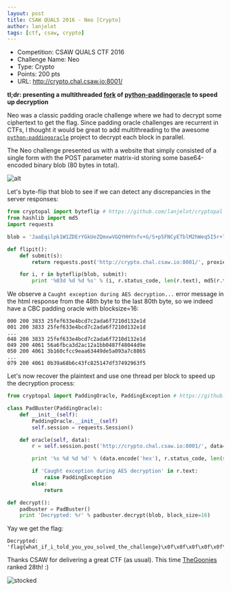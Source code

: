 ```yaml
---
layout: post
title: CSAW QUALS 2016 - Neo [Crypto]
author: lanjelot
tags: [ctf, csaw, crypto]
---
```


 * Competition: CSAW QUALS CTF 2016
 * Challenge Name: Neo
 * Type: Crypto
 * Points: 200 pts
 * URL: http://crypto.chal.csaw.io:8001/

<!--more-->

**tl;dr: presenting a multithreaded [fork](https://github.com/lanjelot/cryptopal) of [python-paddingoracle](https://github.com/mwielgoszewski/python-paddingoracle) to speed up decryption**

Neo was a classic padding oracle challenge where we had to decrypt some ciphertext to get the flag. Since padding oracle challenges are recurrent in CTFs, I thought it would be great to add multithreading to the awesome [`python-paddingoracle`](https://github.com/mwielgoszewski/python-paddingoracle) project to decrypt each block in parallel.

The Neo challenge presented us with a website that simply consisted of a single form with the POST parameter matrix-id storing some base64-encoded binary blob (80 bytes in total).

![alt](https://i.imgur.com/rQ1LTEV.png)

Let's byte-flip that blob to see if we can detect any discrepancies in the server responses:

```python
from cryptopal import byteflip # https://github.com/lanjelot/cryptopal
from hashlib import md5
import requests

blob = 'JaaEqilpk1W1ZDErYGkUeZQmxwVGQYHHYnfv+G/S+p5FNCyETblM2hWeq5I5r+7QpUv/iuXVlqEwjKvefmMi9ZuCxWEHsFB5kgKwof4y1ZE='.decode('base64')

def flipit():
    def submit(s):
        return requests.post('http://crypto.chal.csaw.io:8001/', proxies={'http': 'http://127.0.0.1:8082'}, data={'matrix-id': s.encode('base64').strip()})

    for i, r in byteflip(blob, submit):
        print '%03d %d %d %s' % (i, r.status_code, len(r.text), md5(r.text).hexdigest())
```

We observe a `Caught exception during AES decryption...` error message in the html response from the 48th byte to the last 80th byte, so we indeed have a CBC padding oracle with blocksize=16:

```
000 200 3833 25fef633e4bcd7c2ada6f7210d132e1d
001 200 3833 25fef633e4bcd7c2ada6f7210d132e1d
...
048 200 3833 25fef633e4bcd7c2ada6f7210d132e1d
049 200 4061 56a6fbca3d2ac12a1bb0487f48044d9e
050 200 4061 3b160cfcc9eaa63449de5a093a7c8865
...
079 200 4061 0b39a68b6c43fc825147df37492963f5
```

Let's now recover the plaintext and use one thread per block to speed up the decryption process:

```python
from cryptopal import PaddingOracle, PaddingException # https://github.com/lanjelot/cryptopal

class PadBuster(PaddingOracle):
    def __init__(self):
        PaddingOracle.__init__(self)
        self.session = requests.Session()

    def oracle(self, data):
        r = self.session.post('http://crypto.chal.csaw.io:8001/', data={'matrix-id': data.encode('base64').strip()})

        print '%s %d %d %d' % (data.encode('hex'), r.status_code, len(str(r.headers)), len(r.text))

        if 'Caught exception during AES decryption' in r.text:
            raise PaddingException
        else:
            return

def decrypt():
    padbuster = PadBuster()
    print 'Decrypted: %r' % padbuster.decrypt(blob, block_size=16)
```

Yay we get the flag:

```
Decrypted: 'flag{what_if_i_told_you_you_solved_the_challenge}\x0f\x0f\x0f\x0f\x0f\x0f\x0f\x0f\x0f\x0f\x0f\x0f\x0f\x0f\x0f'
```

Thanks CSAW for delivering a great CTF (as usual). This time [TheGoonies](https://ctftime.org/team/10288) ranked 28th! :)

![stocked](https://media.giphy.com/media/FYqf889lXd9Ru/giphy.gif)


